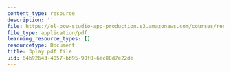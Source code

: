 ```yaml
---
content_type: resource
description: ''
file: https://ol-ocw-studio-app-production.s3.amazonaws.com/courses/res-9-003-brains-minds-and-machines-summer-course-summer-2015/64b926434057bb9590f86ec88d7e22de_opMnuRnfaX0.pdf
file_type: application/pdf
learning_resource_types: []
resourcetype: Document
title: 3play pdf file
uid: 64b92643-4057-bb95-90f8-6ec88d7e22de
---
```

